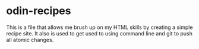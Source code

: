 # odin-recipes
This is a file that allows me brush up on my HTML skills by creating
a simple recipe site. It also is used to get used to using command line
and git to push all atomic changes.